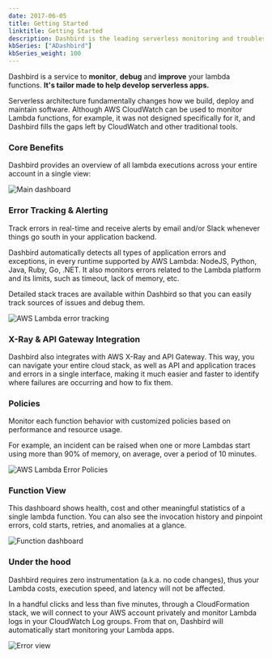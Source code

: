 ```yaml
---
date: 2017-06-05
title: Getting Started
linktitle: Getting Started
description: Dashbird is the leading serverless monitoring and troubleshooting platform that helps software engineers to launch agile serverless websites and software.
kbSeries: ["ADashbird"]
kbSeries_weight: 100
---
```


Dashbird is a service to **monitor**, **debug** and **improve** your lambda functions. **It's tailor made to help develop serverless apps.**

Serverless architecture fundamentally changes how we build, deploy and maintain software. Although AWS CloudWatch can be used to monitor Lambda functions, for example, it was not designed specifically for it, and Dashbird fills the gaps left by CloudWatch and other traditional tools.

### Core Benefits

Dashbird provides an overview of all lambda executions across your entire account in a single view:

<img alt='Main dashboard' src='/images/docs/lambda-functions-overview.png'>

<br>

### Error Tracking & Alerting

Track errors in real-time and receive alerts by email and/or Slack whenever things go south in your application backend.

Dashbird automatically detects all types of application errors and exceptions, in every runtime supported by AWS Lambda: NodeJS, Python, Java, Ruby, Go, .NET. It also monitors errors related to the Lambda platform and its limits, such as timeout, lack of memory, etc.

Detailed stack traces are available within Dashbird so that you can easily track sources of issues and debug them.

<img alt='AWS Lambda error tracking' src='/images/docs/lambda-error-tracking.png'>

<br>

### X-Ray & API Gateway Integration

Dashbird also integrates with AWS X-Ray and API Gateway. This way, you can navigate your entire cloud stack, as well as API and application traces and errors in a single interface, making it much easier and faster to identify where failures are occurring and how to fix them.

### Policies

Monitor each function behavior with customized policies based on performance and resource usage.

For example, an incident can be raised when one or more Lambdas start using more than 90% of memory, on average, over a period of 10 minutes.

<img alt='AWS Lambda Error Policies' src='/images/docs/aws-lambda-error-policies.png'>

<br>

### Function View

This dashboard shows health, cost and other meaningful statistics of a single lambda function. You can also see the invocation history and pinpoint errors, cold starts, retries, and anomalies at a glance.

<img alt='Function dashboard' src='/images/docs/aws-lambda-function-view.png'>

<br>

### Under the hood

Dashbird requires zero instrumentation (a.k.a. no code changes), thus your Lambda costs, execution speed, and latency will not be affected.

In a handful clicks and less than five minutes, through a CloudFormation stack, we will connect to your AWS account privately and monitor Lambda logs in your CloudWatch Log groups. From that on, Dashbird will automatically start monitoring your Lambda apps.

<img alt='Error view' src='/images/docs/dashbird-install.png'>